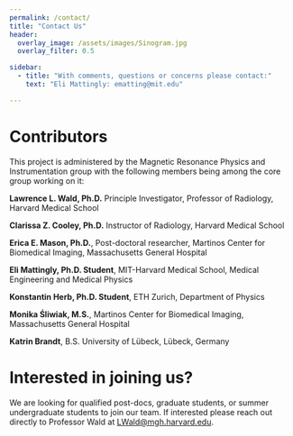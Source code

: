 ```yaml
---
permalink: /contact/
title: "Contact Us"
header:
  overlay_image: /assets/images/Sinogram.jpg
  overlay_filter: 0.5

sidebar:
  - title: "With comments, questions or concerns please contact:"
    text: "Eli Mattingly: ematting@mit.edu"

---
```

# Contributors 

This project is administered by the Magnetic Resonance Physics and Instrumentation group with the following members being among the core group working on it:

**Lawrence L. Wald, Ph.D.** Principle Investigator, Professor of Radiology, Harvard Medical School

**Clarissa Z. Cooley, Ph.D.** Instructor of Radiology, Harvard Medical School

**Erica E. Mason, Ph.D.**, Post-doctoral researcher, Martinos Center for Biomedical Imaging, Massachusetts General Hospital

**Eli Mattingly, Ph.D. Student**, MIT-Harvard Medical School, Medical Engineering and Medical Physics

**Konstantin Herb, Ph.D. Student**, ETH Zurich, Department of Physics

**Monika Śliwiak, M.S.**, Martinos Center for Biomedical Imaging, Massachusetts General Hospital

**Katrin Brandt**, B.S. University of Lübeck, Lübeck, Germany

# Interested in joining us?
We are looking for qualified post-docs, graduate students, or summer undergraduate students to join our team. If interested please reach out directly to Professor Wald at LWald@mgh.harvard.edu.
